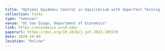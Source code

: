 ```yaml
---
title: "Optimal Epidemic Control in Equilibrium with Imperfect Testing and Enforcement"
collection: talks
type: "Seminar"
venue: "UC San Diego, Department of Economics"
link: https://economics.ucsd.edu/
paperurl: https://doi.org/10.1016/j.jet.2022.105570
date: 2020-10-09
location: "Online"
---
```

